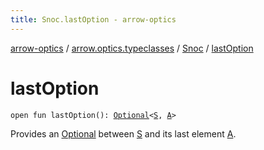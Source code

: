 ```yaml
---
title: Snoc.lastOption - arrow-optics
---
```


[arrow-optics](../../index.html) / [arrow.optics.typeclasses](../index.html) / [Snoc](index.html) / [lastOption](./last-option.html)

# lastOption

`open fun lastOption(): `[`Optional`](../../arrow.optics/-optional.html)`<`[`S`](index.html#S)`, `[`A`](index.html#A)`>`

Provides an [Optional](../../arrow.optics/-optional.html) between [S](index.html#S) and its last element [A](index.html#A).

